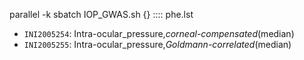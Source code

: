 parallel -k sbatch IOP_GWAS.sh {} :::: phe.lst

- `INI2005254`: Intra-ocular_pressure,_corneal-compensated_(median)
- `INI2005255`: Intra-ocular_pressure,_Goldmann-correlated_(median)
